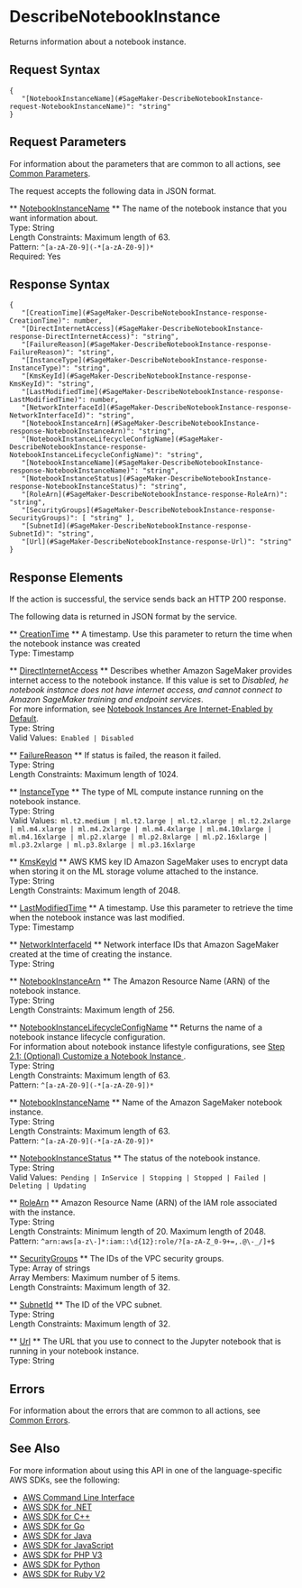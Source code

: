 # DescribeNotebookInstance<a name="API_DescribeNotebookInstance"></a>

Returns information about a notebook instance\.

## Request Syntax<a name="API_DescribeNotebookInstance_RequestSyntax"></a>

```
{
   "[NotebookInstanceName](#SageMaker-DescribeNotebookInstance-request-NotebookInstanceName)": "string"
}
```

## Request Parameters<a name="API_DescribeNotebookInstance_RequestParameters"></a>

For information about the parameters that are common to all actions, see [Common Parameters](CommonParameters.md)\.

The request accepts the following data in JSON format\.

 ** [NotebookInstanceName](#API_DescribeNotebookInstance_RequestSyntax) **   <a name="SageMaker-DescribeNotebookInstance-request-NotebookInstanceName"></a>
The name of the notebook instance that you want information about\.  
Type: String  
Length Constraints: Maximum length of 63\.  
Pattern: `^[a-zA-Z0-9](-*[a-zA-Z0-9])*`   
Required: Yes

## Response Syntax<a name="API_DescribeNotebookInstance_ResponseSyntax"></a>

```
{
   "[CreationTime](#SageMaker-DescribeNotebookInstance-response-CreationTime)": number,
   "[DirectInternetAccess](#SageMaker-DescribeNotebookInstance-response-DirectInternetAccess)": "string",
   "[FailureReason](#SageMaker-DescribeNotebookInstance-response-FailureReason)": "string",
   "[InstanceType](#SageMaker-DescribeNotebookInstance-response-InstanceType)": "string",
   "[KmsKeyId](#SageMaker-DescribeNotebookInstance-response-KmsKeyId)": "string",
   "[LastModifiedTime](#SageMaker-DescribeNotebookInstance-response-LastModifiedTime)": number,
   "[NetworkInterfaceId](#SageMaker-DescribeNotebookInstance-response-NetworkInterfaceId)": "string",
   "[NotebookInstanceArn](#SageMaker-DescribeNotebookInstance-response-NotebookInstanceArn)": "string",
   "[NotebookInstanceLifecycleConfigName](#SageMaker-DescribeNotebookInstance-response-NotebookInstanceLifecycleConfigName)": "string",
   "[NotebookInstanceName](#SageMaker-DescribeNotebookInstance-response-NotebookInstanceName)": "string",
   "[NotebookInstanceStatus](#SageMaker-DescribeNotebookInstance-response-NotebookInstanceStatus)": "string",
   "[RoleArn](#SageMaker-DescribeNotebookInstance-response-RoleArn)": "string",
   "[SecurityGroups](#SageMaker-DescribeNotebookInstance-response-SecurityGroups)": [ "string" ],
   "[SubnetId](#SageMaker-DescribeNotebookInstance-response-SubnetId)": "string",
   "[Url](#SageMaker-DescribeNotebookInstance-response-Url)": "string"
}
```

## Response Elements<a name="API_DescribeNotebookInstance_ResponseElements"></a>

If the action is successful, the service sends back an HTTP 200 response\.

The following data is returned in JSON format by the service\.

 ** [CreationTime](#API_DescribeNotebookInstance_ResponseSyntax) **   <a name="SageMaker-DescribeNotebookInstance-response-CreationTime"></a>
A timestamp\. Use this parameter to return the time when the notebook instance was created  
Type: Timestamp

 ** [DirectInternetAccess](#API_DescribeNotebookInstance_ResponseSyntax) **   <a name="SageMaker-DescribeNotebookInstance-response-DirectInternetAccess"></a>
Describes whether Amazon SageMaker provides internet access to the notebook instance\. If this value is set to *Disabled, he notebook instance does not have internet access, and cannot connect to Amazon SageMaker training and endpoint services*\.  
For more information, see [Notebook Instances Are Internet\-Enabled by Default](appendix-additional-considerations.md#appendix-notebook-and-internet-access)\.  
Type: String  
Valid Values:` Enabled | Disabled` 

 ** [FailureReason](#API_DescribeNotebookInstance_ResponseSyntax) **   <a name="SageMaker-DescribeNotebookInstance-response-FailureReason"></a>
If status is failed, the reason it failed\.  
Type: String  
Length Constraints: Maximum length of 1024\.

 ** [InstanceType](#API_DescribeNotebookInstance_ResponseSyntax) **   <a name="SageMaker-DescribeNotebookInstance-response-InstanceType"></a>
The type of ML compute instance running on the notebook instance\.  
Type: String  
Valid Values:` ml.t2.medium | ml.t2.large | ml.t2.xlarge | ml.t2.2xlarge | ml.m4.xlarge | ml.m4.2xlarge | ml.m4.4xlarge | ml.m4.10xlarge | ml.m4.16xlarge | ml.p2.xlarge | ml.p2.8xlarge | ml.p2.16xlarge | ml.p3.2xlarge | ml.p3.8xlarge | ml.p3.16xlarge` 

 ** [KmsKeyId](#API_DescribeNotebookInstance_ResponseSyntax) **   <a name="SageMaker-DescribeNotebookInstance-response-KmsKeyId"></a>
 AWS KMS key ID Amazon SageMaker uses to encrypt data when storing it on the ML storage volume attached to the instance\.   
Type: String  
Length Constraints: Maximum length of 2048\.

 ** [LastModifiedTime](#API_DescribeNotebookInstance_ResponseSyntax) **   <a name="SageMaker-DescribeNotebookInstance-response-LastModifiedTime"></a>
A timestamp\. Use this parameter to retrieve the time when the notebook instance was last modified\.   
Type: Timestamp

 ** [NetworkInterfaceId](#API_DescribeNotebookInstance_ResponseSyntax) **   <a name="SageMaker-DescribeNotebookInstance-response-NetworkInterfaceId"></a>
 Network interface IDs that Amazon SageMaker created at the time of creating the instance\.   
Type: String

 ** [NotebookInstanceArn](#API_DescribeNotebookInstance_ResponseSyntax) **   <a name="SageMaker-DescribeNotebookInstance-response-NotebookInstanceArn"></a>
The Amazon Resource Name \(ARN\) of the notebook instance\.  
Type: String  
Length Constraints: Maximum length of 256\.

 ** [NotebookInstanceLifecycleConfigName](#API_DescribeNotebookInstance_ResponseSyntax) **   <a name="SageMaker-DescribeNotebookInstance-response-NotebookInstanceLifecycleConfigName"></a>
Returns the name of a notebook instance lifecycle configuration\.  
For information about notebook instance lifestyle configurations, see [Step 2\.1: \(Optional\) Customize a Notebook Instance ](notebook-lifecycle-config.md)\.  
Type: String  
Length Constraints: Maximum length of 63\.  
Pattern: `^[a-zA-Z0-9](-*[a-zA-Z0-9])*` 

 ** [NotebookInstanceName](#API_DescribeNotebookInstance_ResponseSyntax) **   <a name="SageMaker-DescribeNotebookInstance-response-NotebookInstanceName"></a>
 Name of the Amazon SageMaker notebook instance\.   
Type: String  
Length Constraints: Maximum length of 63\.  
Pattern: `^[a-zA-Z0-9](-*[a-zA-Z0-9])*` 

 ** [NotebookInstanceStatus](#API_DescribeNotebookInstance_ResponseSyntax) **   <a name="SageMaker-DescribeNotebookInstance-response-NotebookInstanceStatus"></a>
The status of the notebook instance\.  
Type: String  
Valid Values:` Pending | InService | Stopping | Stopped | Failed | Deleting | Updating` 

 ** [RoleArn](#API_DescribeNotebookInstance_ResponseSyntax) **   <a name="SageMaker-DescribeNotebookInstance-response-RoleArn"></a>
 Amazon Resource Name \(ARN\) of the IAM role associated with the instance\.   
Type: String  
Length Constraints: Minimum length of 20\. Maximum length of 2048\.  
Pattern: `^arn:aws[a-z\-]*:iam::\d{12}:role/?[a-zA-Z_0-9+=,.@\-_/]+$` 

 ** [SecurityGroups](#API_DescribeNotebookInstance_ResponseSyntax) **   <a name="SageMaker-DescribeNotebookInstance-response-SecurityGroups"></a>
The IDs of the VPC security groups\.  
Type: Array of strings  
Array Members: Maximum number of 5 items\.  
Length Constraints: Maximum length of 32\.

 ** [SubnetId](#API_DescribeNotebookInstance_ResponseSyntax) **   <a name="SageMaker-DescribeNotebookInstance-response-SubnetId"></a>
The ID of the VPC subnet\.  
Type: String  
Length Constraints: Maximum length of 32\.

 ** [Url](#API_DescribeNotebookInstance_ResponseSyntax) **   <a name="SageMaker-DescribeNotebookInstance-response-Url"></a>
The URL that you use to connect to the Jupyter notebook that is running in your notebook instance\.   
Type: String

## Errors<a name="API_DescribeNotebookInstance_Errors"></a>

For information about the errors that are common to all actions, see [Common Errors](CommonErrors.md)\.

## See Also<a name="API_DescribeNotebookInstance_SeeAlso"></a>

For more information about using this API in one of the language\-specific AWS SDKs, see the following:
+  [AWS Command Line Interface](https://docs.aws.amazon.com/goto/aws-cli/sagemaker-2017-07-24/DescribeNotebookInstance) 
+  [AWS SDK for \.NET](https://docs.aws.amazon.com/goto/DotNetSDKV3/sagemaker-2017-07-24/DescribeNotebookInstance) 
+  [AWS SDK for C\+\+](https://docs.aws.amazon.com/goto/SdkForCpp/sagemaker-2017-07-24/DescribeNotebookInstance) 
+  [AWS SDK for Go](https://docs.aws.amazon.com/goto/SdkForGoV1/sagemaker-2017-07-24/DescribeNotebookInstance) 
+  [AWS SDK for Java](https://docs.aws.amazon.com/goto/SdkForJava/sagemaker-2017-07-24/DescribeNotebookInstance) 
+  [AWS SDK for JavaScript](https://docs.aws.amazon.com/goto/AWSJavaScriptSDK/sagemaker-2017-07-24/DescribeNotebookInstance) 
+  [AWS SDK for PHP V3](https://docs.aws.amazon.com/goto/SdkForPHPV3/sagemaker-2017-07-24/DescribeNotebookInstance) 
+  [AWS SDK for Python](https://docs.aws.amazon.com/goto/boto3/sagemaker-2017-07-24/DescribeNotebookInstance) 
+  [AWS SDK for Ruby V2](https://docs.aws.amazon.com/goto/SdkForRubyV2/sagemaker-2017-07-24/DescribeNotebookInstance) 